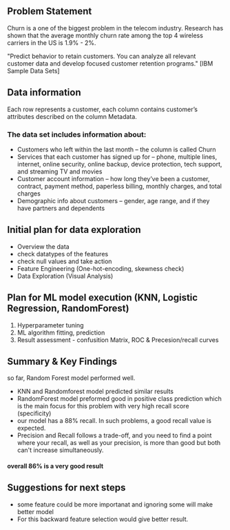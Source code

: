 ## Problem Statement
Churn is a one of the biggest problem in the telecom industry. Research has shown that the average monthly churn rate among the top 4 wireless carriers in the US is 1.9% - 2%.

"Predict behavior to retain customers. You can analyze all relevant customer data and develop focused customer retention programs." [IBM Sample Data Sets]
## Data information

Each row represents a customer, each column contains customer’s attributes described on the column Metadata.

### The data set includes information about:
- Customers who left within the last month – the column is called Churn
- Services that each customer has signed up for – phone, multiple lines, internet, online security, online backup, device   protection, tech support, and streaming TV and movies
- Customer account information – how long they’ve been a customer, contract, payment method, paperless billing, monthly charges, and total charges
- Demographic info about customers – gender, age range, and if they have partners and dependents

## Initial plan for data exploration
- Overview the data
- check datatypes of the features
- check null values and take action
- Feature Engineering (One-hot-encoding, skewness check)
- Data Exploration (Visual Analysis)

## Plan for ML model execution (KNN, Logistic Regression, RandomForest)
1. Hyperparameter tuning
2. ML algorithm fitting, prediction
3. Result assessment - confusition Matrix, ROC & Precesion/recall curves

## Summary & Key Findings
so far, Random Forest model performed well.

- KNN and Randomforest model predicted similar results
- RandomForest model preformed good in positive class prediction which is the main focus for this problem with very high recall score (specificity)
- our model has a 88% recall. In such problems, a good recall value is expected.
- Precision and Recall follows a trade-off, and you need to find a point where your recall, as well as your precision, is more than good but both can't increase simultaneously.
#### overall  86%  is a very good result

## Suggestions for next steps
 
- some feature could be more importanat and ignoring some will make better model
- For this backward feature selection would give better result.
